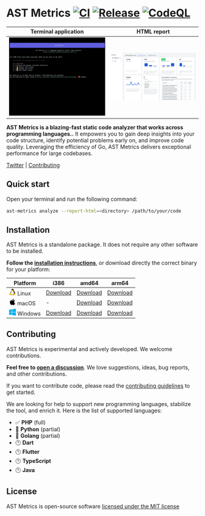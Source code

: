 # AST Metrics [![CI](https://github.com/Halleck45/ast-metrics/actions/workflows/test.yml/badge.svg)](https://github.com/Halleck45/ast-metrics/actions/workflows/test.yml) [![Release](https://github.com/Halleck45/ast-metrics/actions/workflows/release.yml/badge.svg)](https://github.com/Halleck45/ast-metrics/actions/workflows/release.yml) [![CodeQL](https://github.com/Halleck45/ast-metrics/actions/workflows/github-code-scanning/codeql/badge.svg)](https://github.com/Halleck45/ast-metrics/actions/workflows/github-code-scanning/codeql)


| Terminal application | HTML report |
| --- | ---------- |
| ![AST Metrics is a language-agnostic static code analyzer.](./docs/preview.gif) |![HTML report](./docs/preview-html-report.png) |

**AST Metrics is a blazing-fast static code analyzer that works across programming languages..** It empowers you to gain deep insights into your code structure, identify potential problems early on, and improve code quality.  Leveraging the efficiency of Go, AST Metrics delivers exceptional performance for large codebases.

[Twitter](https://twitter.com/Halleck45) | [Contributing](.github/CONTRIBUTING.md)

## Quick start

Open your terminal and run the following command:

```bash
ast-metrics analyze --report-html=<directory> /path/to/your/code
```

## Installation

AST Metrics is a standalone package. It does not require any other software to be installed.

**Follow the [installation instructions](https://halleck45.github.io/ast-metrics/getting-started/install/)**, or download directly the correct binary for your platform:

| Platform |  i386 | amd64 | arm64 |
| -------- |  ------ | ------ | ------ |
| ![](./docs/emoji-tux.png) Linux    | [Download](https://github.com/Halleck45/ast-metrics/releases/download/v0.0.12-alpha/ast-metrics_Linux_i386) | [Download](https://github.com/Halleck45/ast-metrics/releases/download/v0.0.12-alpha/ast-metrics_Linux_x86_64) | [Download](https://github.com/Halleck45/ast-metrics/releases/download/v0.0.12-alpha/ast-metrics_Linux_arm64)
| ![](./docs/emoji-apple.png) macOS    | - | [Download](https://github.com/Halleck45/ast-metrics/releases/download/v0.0.12-alpha/ast-metrics_Darwin_x86_64) | [Download](https://github.com/Halleck45/ast-metrics/releases/download/v0.0.12-alpha/ast-metrics_Darwin_arm64)
| ![](./docs/emoji-windows.png) Windows  | [Download](https://github.com/Halleck45/ast-metrics/releases/download/v0.0.12-alpha/ast-metrics_Windows_i386.exe) | [Download](https://github.com/Halleck45/ast-metrics/releases/download/v0.0.12-alpha/ast-metrics_Windows_x86_64.exe) | [Download](https://github.com/Halleck45/ast-metrics/releases/download/v0.0.12-alpha/ast-metrics_Windows_arm64.exe)


## Contributing

AST Metrics is experimental and actively developed. We welcome contributions.

**Feel free to [open a discussion](https://github.com/Halleck45/ast-metrics/discussions)**. We love suggestions, ideas, bug reports, and other contributions. 

If you want to contribute code, please read the [contributing guidelines](.github/CONTRIBUTING.md) to get started.

We are looking for help to support new programming languages, stabilize the tool, and enrich it. Here is the list of supported languages:

+ ✅ **PHP** (full)
+ 👷 **Python** (partial)
+ 👷 **Golang** (partial)
+ 🕛 **Dart**
+ 🕛 **Flutter**
+ 🕛 **TypeScript**
+ 🕛 **Java**

## License

AST Metrics is open-source software [licensed under the MIT license](LICENSE)
